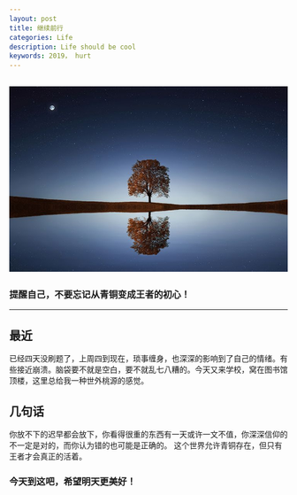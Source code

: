 ```yaml
---
layout: post
title: 继续前行
categories: Life
description: Life should be cool
keywords: 2019， hurt
---
```

![Lake And Tree](/images/blog/lake_tree.jpg)
---
### 提醒自己，不要忘记从青铜变成王者的初心！

---
## 最近
已经四天没刷题了，上周四到现在，琐事缠身，也深深的影响到了自己的情绪。有些接近崩溃。脑袋要不就是空白，要不就乱七八糟的。今天又来学校，窝在图书馆顶楼，这里总给我一种世外桃源的感觉。

## 几句话
你放不下的迟早都会放下，你看得很重的东西有一天或许一文不值，你深深信仰的不一定是对的，而你认为错的也可能是正确的。
这个世界允许青铜存在，但只有王者才会真正的活着。

### 今天到这吧，希望明天更美好！

